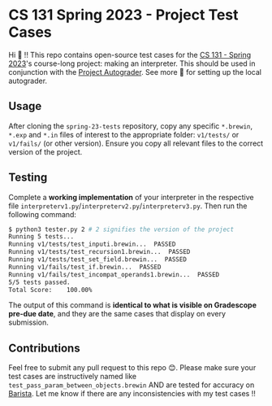 # CS 131 Spring 2023 - Project Test Cases

Hi 👋 !! This repo contains open-source test cases for the [CS 131 - Spring 2023](https://ucla-cs-131.github.io/spring-23/)'s course-long project: making an interpreter. This should be used in conjunction with the [Project Autograder](https://github.com/UCLA-CS-131/spring-23-autograder). See more 🔎 for setting up the local autograder.

## Usage

After cloning the `spring-23-tests` repository, copy any specific `*.brewin`, `*.exp` and `*.in` files of interest to the appropriate folder: `v1/tests/` or `v1/fails/` (or other version). Ensure you copy all relevant files to the correct version of the project.

## Testing

Complete a **working implementation**  of your interpreter in the respective file `interpreterv1.py`/`interpreterv2.py`/`interpreterv3.py`. Then run the following command:

```sh
$ python3 tester.py 2 # 2 signifies the version of the project
Running 5 tests...
Running v1/tests/test_inputi.brewin...  PASSED
Running v1/tests/test_recursion1.brewin...  PASSED
Running v1/tests/test_set_field.brewin...  PASSED
Running v1/fails/test_if.brewin...  PASSED
Running v1/fails/test_incompat_operands1.brewin...  PASSED
5/5 tests passed.
Total Score:    100.00%
```

The output of this command is **identical to what is visible on Gradescope pre-due date**, and they are the same cases that display on every submission.

## Contributions

Feel free to submit any pull request to this repo 😊. Please make sure your test cases are instructively named like `test_pass_param_between_objects.brewin` AND are tested for accuracy on [Barista](https://barista.fly.dev/). Let me know if there are any inconsistencies with my test cases !!

